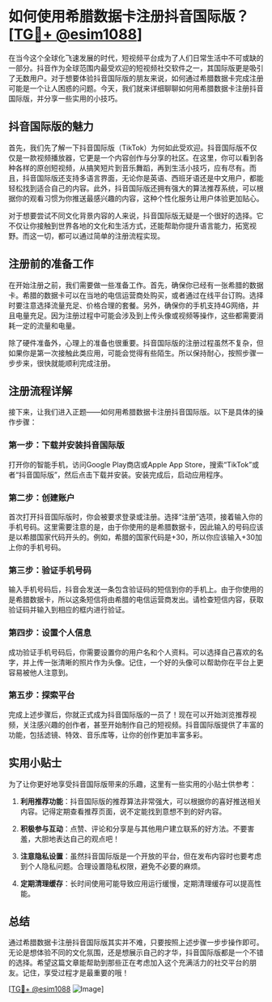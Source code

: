 # 如何使用希腊数据卡注册抖音国际版？[[TG💪+ @esim1088](https://t.me/s/esim1088)]

在当今这个全球化飞速发展的时代，短视频平台成为了人们日常生活中不可或缺的一部分。抖音作为全球范围内最受欢迎的短视频社交软件之一，其国际版更是吸引了无数用户。对于想要体验抖音国际版的朋友来说，如何通过希腊数据卡完成注册可能是一个让人困惑的问题。今天，我们就来详细聊聊如何用希腊数据卡注册抖音国际版，并分享一些实用的小技巧。

## 抖音国际版的魅力

首先，我们先了解一下抖音国际版（TikTok）为何如此受欢迎。抖音国际版不仅仅是一款视频播放器，它更是一个内容创作与分享的社区。在这里，你可以看到各种各样的原创短视频，从搞笑短片到音乐舞蹈，再到生活小技巧，应有尽有。而且，抖音国际版还支持多语言界面，无论你是英语、西班牙语还是中文用户，都能轻松找到适合自己的内容。此外，抖音国际版还拥有强大的算法推荐系统，可以根据你的观看习惯为你推送最感兴趣的内容，这种个性化服务让用户体验更加贴心。

对于想要尝试不同文化背景内容的人来说，抖音国际版无疑是一个很好的选择。它不仅让你接触到世界各地的文化和生活方式，还能帮助你提升语言能力，拓宽视野。而这一切，都可以通过简单的注册流程实现。

## 注册前的准备工作

在开始注册之前，我们需要做一些准备工作。首先，确保你已经有一张希腊的数据卡。希腊的数据卡可以在当地的电信运营商处购买，或者通过在线平台订购。选择时要注意选择流量充足、价格合理的套餐。另外，确保你的手机支持4G网络，并且电量充足。因为注册过程中可能会涉及到上传头像或视频等操作，这些都需要消耗一定的流量和电量。

除了硬件准备外，心理上的准备也很重要。抖音国际版的注册过程虽然不复杂，但如果你是第一次接触此类应用，可能会觉得有些陌生。所以保持耐心，按照步骤一步步来，很快就能顺利完成注册。

## 注册流程详解

接下来，让我们进入正题——如何用希腊数据卡注册抖音国际版。以下是具体的操作步骤：

### 第一步：下载并安装抖音国际版

打开你的智能手机，访问Google Play商店或Apple App Store，搜索“TikTok”或者“抖音国际版”，然后点击下载并安装。安装完成后，启动应用程序。

### 第二步：创建账户

首次打开抖音国际版时，你会被要求登录或注册。选择“注册”选项，接着输入你的手机号码。这里需要注意的是，由于你使用的是希腊数据卡，因此输入的号码应该是以希腊国家代码开头的。例如，希腊的国家代码是+30，所以你应该输入+30加上你的手机号码。

### 第三步：验证手机号码

输入手机号码后，抖音会发送一条包含验证码的短信到你的手机上。由于你使用的是希腊数据卡，所以这条短信将由希腊的电信运营商发出。请检查短信内容，获取验证码并输入到相应的框内进行验证。

### 第四步：设置个人信息

成功验证手机号码后，你需要设置你的用户名和个人资料。可以选择自己喜欢的名字，并上传一张清晰的照片作为头像。记住，一个好的头像可以帮助你在平台上更容易被他人注意到。

### 第五步：探索平台

完成上述步骤后，你就正式成为抖音国际版的一员了！现在可以开始浏览推荐视频，关注感兴趣的创作者，甚至开始制作自己的短视频。抖音国际版提供了丰富的功能，包括滤镜、特效、音乐库等，让你的创作更加丰富多彩。

## 实用小贴士

为了让你更好地享受抖音国际版带来的乐趣，这里有一些实用的小贴士供参考：

1. **利用推荐功能**：抖音国际版的推荐算法非常强大，可以根据你的喜好推送相关内容。记得定期查看推荐页面，说不定能找到意想不到的好内容。
   
2. **积极参与互动**：点赞、评论和分享是与其他用户建立联系的好方法。不要害羞，大胆地表达自己的观点吧！

3. **注意隐私设置**：虽然抖音国际版是一个开放的平台，但在发布内容时也要考虑到个人隐私问题。合理设置隐私权限，避免不必要的麻烦。

4. **定期清理缓存**：长时间使用可能导致应用运行缓慢，定期清理缓存可以提高性能。

## 总结

通过希腊数据卡注册抖音国际版其实并不难，只要按照上述步骤一步步操作即可。无论是想体验不同的文化氛围，还是想展示自己的才华，抖音国际版都是一个不错的选择。希望这篇文章能帮助到那些正在考虑加入这个充满活力的社交平台的朋友。记住，享受过程才是最重要的哦！

[[TG💪+ @esim1088](https://t.me/s/esim1088) ![Image](https://i.postimg.cc/4NQfJmqS/Snipaste-2025-05-13-00-14-12.png)]